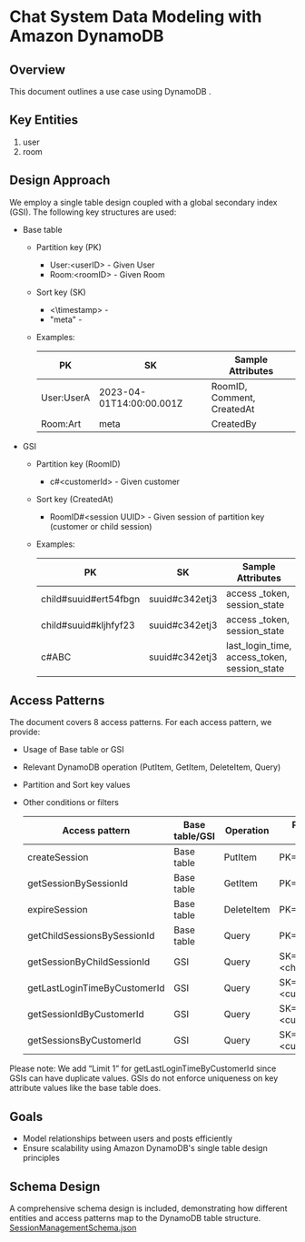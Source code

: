 # Chat System Data Modeling with Amazon DynamoDB

## Overview

This document outlines a use case using DynamoDB .

## Key Entities

1. user
2. room

## Design Approach

We employ a single table design coupled with a global secondary index (GSI). 
The following key structures are used:

  - Base table 
    - Partition key (PK)
      - User:\<userID\> - Given User
      - Room:\<roomID\> - Given Room
    - Sort key (SK)
      - <\timestamp\> -
      - "meta" - 

    - Examples:  

      | PK | SK | Sample Attributes |
      | ----------- | ----------- | ----------- |
      | User:UserA | 2023-04-01T14:00:00.001Z | RoomID, Comment, CreatedAt |
      | Room:Art | meta | CreatedBy |

  - GSI
    - Partition key (RoomID)
      - c#\<customerId\> - Given customer
    - Sort key (CreatedAt)
      - RoomID#\<session UUID\> - Given session of partition key (customer or child session)

    - Examples:  

      | PK | SK | Sample Attributes |
      | ----------- | ----------- | ----------- |
      | child#suuid#ert54fbgn | suuid#c342etj3 | access _token, session_state |
      | child#suuid#kljhfyf23 | suuid#c342etj3 | access _token, session_state |
      | c#ABC | suuid#c342etj3 | last_login_time, access_token, session_state |


## Access Patterns

The document covers 8 access patterns. For each access pattern, we provide:
- Usage of Base table or GSI
- Relevant DynamoDB operation (PutItem, GetItem, DeleteItem, Query)
- Partition and Sort key values
- Other conditions or filters

  | Access pattern | Base table/GSI | Operation | Partition key value | Sort key value | Other conditions/Filters |
  | ----------- | ----------- | ----------- | ----------- | ----------- | ----------- |
  | createSession | Base table | PutItem | PK=\<session_id\> | SK=customer_id | |
  | getSessionBySessionId | Base table | GetItem | PK=\<session_id\> | SK=customer_id | |
  | expireSession | Base table | DeleteItem | PK=\<session_id\> | SK=customer_id | |
  | getChildSessionsBySessionId | Base table | Query | PK=\<session_id\> | SK begins_with “child#”| |
  | getSessionByChildSessionId | GSI | Query | SK=\<child_session_id\> | SK begins_with “child#” | |
  | getLastLoginTimeByCustomerId | GSI | Query | SK=\<customer_id\> | | Limit 1 |
  | getSessionIdByCustomerId | GSI | Query | SK=\<customer_id\> | PK=session_id | |
  | getSessionsByCustomerId | GSI | Query | SK=\<customer_id\> | | |
  
Please note: We add “Limit 1” for getLastLoginTimeByCustomerId since GSIs can have duplicate values. GSIs do not enforce uniqueness on key attribute values like the base table does.

## Goals

- Model relationships between users and posts efficiently
- Ensure scalability using Amazon DynamoDB's single table design principles

## Schema Design

A comprehensive schema design is included, demonstrating how different entities and access patterns map to the DynamoDB table structure. [SessionManagementSchema.json](https://github.com/aws-samples/aws-dynamodb-examples/blob/master/schema_design/SchemaExamples/SessionManagement/SessionManagementSchema.json)
